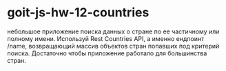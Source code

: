 # goit-js-hw-12-countries
небольшое приложение поиска данных о стране по ее частичному или полному имени. Используй Rest Countries API, а именно ендпоинт /name, возвращающий массив объектов стран попавших под критерий поиска.  Достаточно чтобы приложение работало для большинства стран. 
